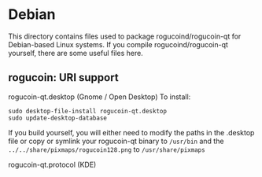 
Debian
====================
This directory contains files used to package rogucoind/rogucoin-qt
for Debian-based Linux systems. If you compile rogucoind/rogucoin-qt yourself, there are some useful files here.

## rogucoin: URI support ##


rogucoin-qt.desktop  (Gnome / Open Desktop)
To install:

	sudo desktop-file-install rogucoin-qt.desktop
	sudo update-desktop-database

If you build yourself, you will either need to modify the paths in
the .desktop file or copy or symlink your rogucoin-qt binary to `/usr/bin`
and the `../../share/pixmaps/rogucoin128.png` to `/usr/share/pixmaps`

rogucoin-qt.protocol (KDE)

